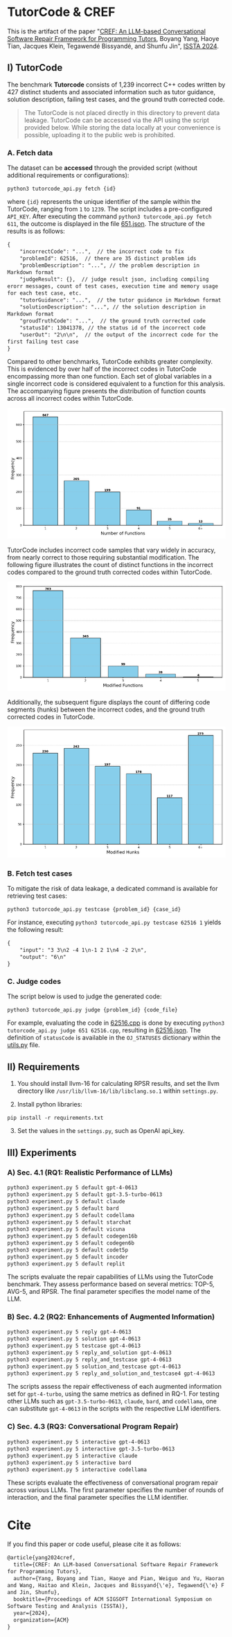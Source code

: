 # TutorCode & CREF

This is the artifact of the paper "[CREF: An LLM-based Conversational Software Repair Framework for Programming Tutors](https://arxiv.org/pdf/2406.13972), Boyang Yang, Haoye Tian, Jacques Klein, Tegawendé Bissyandé, and Shunfu Jin", [ISSTA 2024](https://2024.issta.org/track/issta-2024-papers).

## I) TutorCode
The benchmark **Tutorcode** consists of 1,239 incorrect C++ codes written by 427 distinct students and associated information such as tutor guidance, solution description, failing test cases, and the ground truth corrected code.

> The TutorCode is not placed directly in this directory to prevent data leakage. TutorCode can be accessed via the API using the script provided below. While storing the data locally at your convenience is possible, uploading it to the public web is prohibited.

### A. Fetch data

The dataset can be **accessed** through the provided script (without additional requirements or configurations):
```
python3 tutorcode_api.py fetch {id}
```

where `{id}` represents the unique identifier of the sample within the TutorCode, ranging from `1` to `1239`. The script includes a pre-configured `API_KEY`. After executing the command `python3 tutorcode_api.py fetch 611`, the outcome is displayed in the file [651.json](651.json). The structure of the results is as follows:

```
{
    "incorrectCode": "...",  // the incorrect code to fix
    "problemId": 62516,  // there are 35 distinct problem ids
    "problemDescription": "...", // the problem description in Markdown format
    "judgeResult": {},  // judge result json, including compiling erorr messages, count of test cases, execution time and memory usage for each test case, etc.
    "tutorGuidance": "...",  // the tutor guidance in Markdown format
    "solutionDescription": "...", // the solution description in Markdown format
    "groudTruthCode": "...",  // the ground truth corrected code
    "statusId": 13041378, // the status id of the incorrect code
    "userOut": "2\n\n",  // the output of the incorrect code for the first failing test case
}
```

Compared to other benchmarks, TutorCode exhibits greater complexity. This is evidenced by over half of the incorrect codes in TutorCode encompassing more than one function. Each set of global variables in a single incorrect code is considered equivalent to a function for this analysis. The accompanying figure presents the distribution of function counts across all incorrect codes within TutorCode.

![All Funcs](figures/tutorcode_funcs_all.png)

TutorCode includes incorrect code samples that vary widely in accuracy, from nearly correct to those requiring substantial modification. The following figure illustrates the count of distinct functions in the incorrect codes compared to the ground truth corrected codes within TutorCode.

![Diff Funcs](figures/tutorcode_funcs.png)

Additionally, the subsequent figure displays the count of differing code segments (hunks) between the incorrect codes, and the ground truth corrected codes in TutorCode.

![Diff Hunks](figures/tutorcode_hunks.png)

### B. Fetch test cases
To mitigate the risk of data leakage, a dedicated command is available for retrieving test cases:

```
python3 tutorcode_api.py testcase {problem_id} {case_id}
```

For instance, executing `python3 tutorcode_api.py testcase 62516 1` yields the following result:

```
{
    "input": "3 3\n2 -4 1\n-1 2 1\n4 -2 2\n",
    "output": "6\n"
}
```

### C. Judge codes
The script below is used to judge the generated code:

```
python3 tutorcode_api.py judge {problem_id} {code_file}
```

For example, evaluating the code in [62516.cpp](62516.cpp) is done by executing `python3 tutorcode_api.py judge 651 62516.cpp`, resulting in [62516.json](62516.json). The definition of `statusCode` is available in the `OJ_STATUSES` dictionary within the [utils.py](utils.py) file.

## II) Requirements

1. You should install llvm-16 for calculating RPSR results, and set the llvm directory like `/usr/lib/llvm-16/lib/libclang.so.1` within `settings.py`.

2. Install python libraries:

```
pip install -r requirements.txt
```

3. Set the values in the `settings.py`, such as OpenAI api_key.

## III) Experiments
### A) Sec. 4.1 (RQ1: Realistic Performance of LLMs)

```
python3 experiment.py 5 default gpt-4-0613
python3 experiment.py 5 default gpt-3.5-turbo-0613
python3 experiment.py 5 default claude
python3 experiment.py 5 default bard
python3 experiment.py 5 default codellama
python3 experiment.py 5 default starchat
python3 experiment.py 5 default vicuna
python3 experiment.py 5 default codegen16b
python3 experiment.py 5 default codegen6b
python3 experiment.py 5 default codet5p
python3 experiment.py 5 default incoder
python3 experiment.py 5 default replit
```

The scripts evaluate the repair capabilities of LLMs using the TutorCode benchmark. They assess performance based on several metrics: TOP-5, AVG-5, and RPSR. The final parameter specifies the model name of the LLM.

### B) Sec. 4.2 (RQ2: Enhancements of Augmented Information)

```
python3 experiment.py 5 reply gpt-4-0613
python3 experiment.py 5 solution gpt-4-0613
python3 experiment.py 5 testcase gpt-4-0613
python3 experiment.py 5 reply_and_solution gpt-4-0613
python3 experiment.py 5 reply_and_testcase gpt-4-0613
python3 experiment.py 5 solution_and_testcase gpt-4-0613
python3 experiment.py 5 reply_and_solution_and_testcase4 gpt-4-0613
```

The scripts assess the repair effectiveness of each augmented information set for `gpt-4-turbo`, using the same metrics as defined in RQ-1. For testing other LLMs such as `gpt-3.5-turbo-0613`, `claude`, `bard`, and `codellama`, one can substitute `gpt-4-0613` in the scripts with the respective LLM identifiers.

### C) Sec. 4.3 (RQ3: Conversational Program Repair)

```
python3 experiment.py 5 interactive gpt-4-0613
python3 experiment.py 5 interactive gpt-3.5-turbo-0613
python3 experiment.py 5 interactive claude
python3 experiment.py 5 interactive bard
python3 experiment.py 5 interactive codellama
```

These scripts evaluate the effectiveness of conversational program repair across various LLMs. The first parameter specifies the number of rounds of interaction, and the final parameter specifies the LLM identifier.

# Cite
If you find this paper or code useful, please cite it as follows:

```
@article{yang2024cref,
  title={CREF: An LLM-based Conversational Software Repair Framework for Programming Tutors},
  author={Yang, Boyang and Tian, Haoye and Pian, Weiguo and Yu, Haoran and Wang, Haitao and Klein, Jacques and Bissyand{\'e}, Tegawend{\'e} F and Jin, Shunfu},
  booktitle={Proceedings of ACM SIGSOFT International Symposium on Software Testing and Analysis (ISSTA)},
  year={2024},
  organization={ACM}
}
```